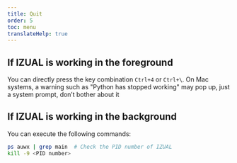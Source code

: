 ```yaml
---
title: Quit
order: 5
toc: menu
translateHelp: true
---
```


## If IZUAL is working in the foreground

You can directly press the key combination `Ctrl+4` or `Ctrl+\`. On Mac systems, a warning such as "Python has stopped working" may pop up, just a system prompt, don’t bother about it

## If IZUAL is working in the background

You can execute the following commands:

```bash
ps auwx | grep main  # Check the PID number of IZUAL
kill -9 <PID number>
```
